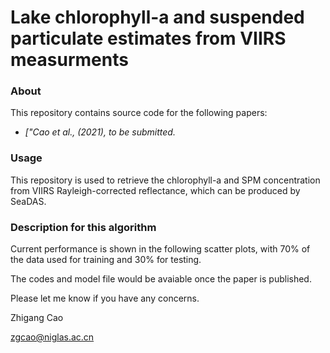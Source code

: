 # Lake chlorophyll-a and suspended particulate estimates from VIIRS measurments

### About
This repository contains source code for the following papers:

- <i>["Cao et al., (2021), to be submitted. </i>

### Usage
This repository is used to retrieve the chlorophyll-a and SPM concentration from VIIRS Rayleigh-corrected reflectance, which can be produced by SeaDAS.

### Description for this algorithm
Current performance is shown in the following scatter plots, with 70% of the data used for training and 30% for testing.

The codes and model file would be avaiable once the paper is published.

Please let me know if you have any concerns.

Zhigang Cao

zgcao@niglas.ac.cn

